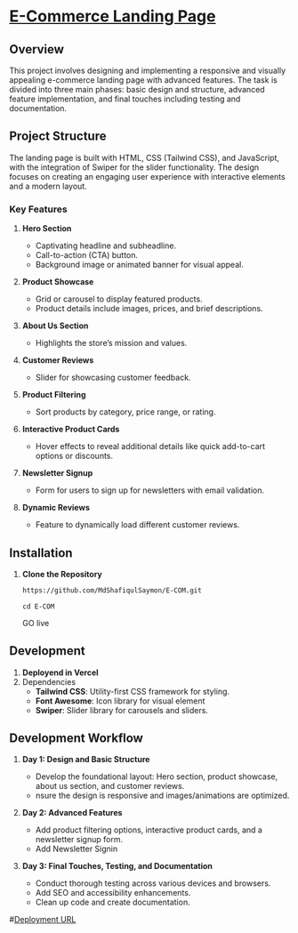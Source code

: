 # [E-Commerce Landing Page](https://e-com-rust-mu.vercel.app/index.html)

## Overview

This project involves designing and implementing a responsive and visually appealing e-commerce landing page with advanced features. The task is divided into three main phases: basic design and structure, advanced feature implementation, and final touches including testing and documentation.

## Project Structure

The landing page is built with HTML, CSS (Tailwind CSS), and JavaScript, with the integration of Swiper for the slider functionality. The design focuses on creating an engaging user experience with interactive elements and a modern layout.

### Key Features

1. **Hero Section**
   - Captivating headline and subheadline.
   - Call-to-action (CTA) button.
   - Background image or animated banner for visual appeal.

2. **Product Showcase**
   - Grid or carousel to display featured products.
   - Product details include images, prices, and brief descriptions.

3. **About Us Section**
   - Highlights the store’s mission and values.

4. **Customer Reviews**
   - Slider for showcasing customer feedback.

5. **Product Filtering**
   - Sort products by category, price range, or rating.

6. **Interactive Product Cards**
   - Hover effects to reveal additional details like quick add-to-cart options or discounts.

7. **Newsletter Signup**
   - Form for users to sign up for newsletters with email validation.

8. **Dynamic Reviews**
   - Feature to dynamically load different customer reviews.

## Installation

1. **Clone the Repository**
   ```bash
   https://github.com/MdShafiqulSaymon/E-COM.git
   ```
   ```
   cd E-COM
   ```
   GO live
## Development
1. **Deployend in Vercel**
2. Dependencies
   - **Tailwind CSS**: Utility-first CSS framework for styling.
   - **Font Awesome**: Icon library for visual element
   - **Swiper**: Slider library for carousels and sliders.

## Development Workflow
1. **Day 1: Design and Basic Structure**
   - Develop the foundational layout: Hero section, product showcase, about us section, and customer reviews.
   - nsure the design is responsive and images/animations are optimized.
  
2. **Day 2: Advanced Features**
   - Add product filtering options, interactive product cards, and a newsletter signup form.
   - Add Newsletter Signin
  
3. **Day 3: Final Touches, Testing, and Documentation**
   - Conduct thorough testing across various devices and browsers.
   - Add SEO and accessibility enhancements.
   - Clean up code and create documentation.
  
#[Deployment URL](https://e-com-rust-mu.vercel.app/index.html)
